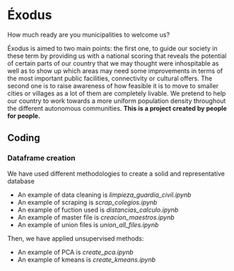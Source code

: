 # Éxodus
How much ready are you municipalities to welcome us?

Éxodus is aimed to two main points: the first one, to guide our society in these term by providing us with a national scoring that reveals the potential of certain parts of our country that we may thought were inhospitable as well as to show up which areas may need some improvements in terms of the most important public facilities, connectivity or cultural offers. The second one is to raise awareness of how feasible it is to move to smaller cities or villages as a lot of them are completely livable. We pretend to help our country to work towards a more uniform population density throughout the different autonomous communities. **This is a project created by people for people.**

## Coding

### Dataframe creation 

We have used different methodologies to create a solid and representative database
- An example of data cleaning is *limpieza_guardia_civil.ipynb*
- An example of scraping is *scrap_colegios.ipynb*
- An example of fuction used is *distancias_calculo.ipynb*
- An example of master file is *creacion_maestros.ipynb*
- An example of union files is *union_all_files.ipynb*

Then, we have applied unsupervised methods:
- An example of PCA is *create_pca.ipynb*
- An example of kmeans is *create_kmeans.ipynb*
